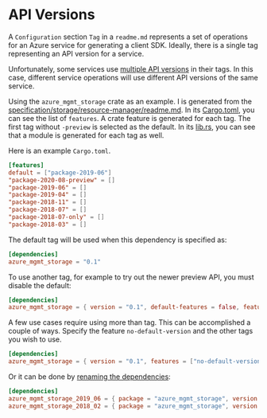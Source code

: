# API Versions

A `Configuration` section `Tag` in a `readme.md` represents a set of operations for an Azure service for generating a client SDK. Ideally, there is a single tag representing an API version for a service.

Unfortunately, some services use [multiple API versions](https://github.com/Azure/azure-sdk-for-rust/issues/563) in their tags. In this case, different service operations will use different API versions of the same service.

Using the `azure_mgmt_storage` crate as an example. I is generated from the [specification/storage/resource-manager/readme.md](https://github.com/Azure/azure-rest-api-specs/blob/master/specification/storage/resource-manager/readme.md). In its [Cargo.toml](https://github.com/Azure/azure-sdk-for-rust/blob/main/services/mgmt/storage/Cargo.toml), you can see the list of `features`. A crate feature is generated for each tag. The first tag without `-preview` is selected as the default. In its [lib.rs](https://github.com/Azure/azure-sdk-for-rust/blob/main/services/mgmt/storage/src/lib.rs), you can see that a module is generated for each tag as well.

Here is an example `Cargo.toml`.
``` toml
[features]
default = ["package-2019-06"]
"package-2020-08-preview" = []
"package-2019-06" = []
"package-2019-04" = []
"package-2018-11" = []
"package-2018-07" = []
"package-2018-07-only" = []
"package-2018-03" = []
```

The default tag will be used when this dependency is specified as:
``` toml
[dependencies]
azure_mgmt_storage = "0.1"
```

To use another tag, for example to try out the newer preview API, you must disable the default:
``` toml
[dependencies]
azure_mgmt_storage = { version = "0.1", default-features = false, features = ["package-2020-08-preview"] }
```

A few use cases require using more than tag. This can be accomplished a couple of ways. Specify the feature `no-default-version` and the other tags you wish to use.

``` toml
[dependencies]
azure_mgmt_storage = { version = "0.1", features = ["no-default-version", "package-2019-06", "package-2018-02"] }
```

Or it can be done by [renaming the dependencies](https://doc.rust-lang.org/cargo/reference/specifying-dependencies.html#renaming-dependencies-in-cargotoml):
``` toml
[dependencies]
azure_mgmt_storage_2019_06 = { package = "azure_mgmt_storage", version = "0.1", default-features = false, features = ["package-2019-06"] }
azure_mgmt_storage_2018_02 = { package = "azure_mgmt_storage", version = "0.1", default-features = false, features = ["package-2018-02"] }
```
